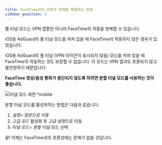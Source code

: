 ```yaml
---
title: FaceTime과의 호환성 문제를 해결하는 방법
sidebar_position: 3
---
```


풀 터널 모드는 VPN 앱뿐만 아니라 FaceTime의 작동을 방해할 수 있습니다.

iOS용 AdGuard의 풀 터널 모드를 켜져 있을 때 FaceTime이 작동하지 않은 경우가 있었습니다.

iOS용 AdGuard의 풀 터널 (VPN 아이콘이 표시되지 않음) 모드를 켜져 있을 때 FaceTime이 작동하는 것도 보장할 수 없습니다. 이 모드는 VPN 앱과도 호환되지 않고 불안정하기 때문입니다.

**FaceTime 영상/음성 통화가 중단되지 않도록 하려면 분할 터널 모드를 사용하는 것이 좋습니다.**

![터널 모드 화면 *mobile](https://cdn.adtidy.org/public/Adguard/kb/newscreenshots/Ru/iOS/tunnel-mode.PNG?!)

분할 터널 모드를 활성화하는 방법은 다음과 같습니다.
1. *설정*> *일반으로 이동*
2. *고급 모드* 활성화 후 *고급 설정*으로 이동
3. *터널 모드*> *분할 터널* 모드 선택

끝! 이제는 FaceTime과의 호환성에는 문제가 없을 것입니다.